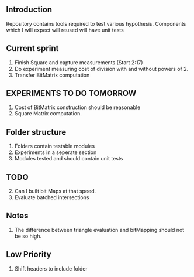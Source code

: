 ## Introduction

Repository contains tools required to test various hypothesis.
Components which I will expect will reused will have unit tests

## Current sprint

1. Finish Square and capture measurements (Start 2:17)
2. Do experiment measuring cost of division with and without powers of 2.
3. Transfer BitMatrix computation

## EXPERIMENTS TO DO TOMORROW

1. Cost of BitMatrix construction should be reasonable
2. Square Matrix computation.

## Folder structure

1. Folders contain testable modules
2. Experiments in a seperate section
3. Modules tested and should contain unit tests

## TODO

2. Can I built bit Maps at that speed.
3. Evaluate batched intersections

## Notes

1. The difference between triangle evaluation and bitMapping should not be so high.

## Low Priority

1. Shift headers to include folder
